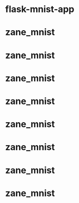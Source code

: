 # flask-mnist-app
# zane_mnist
# zane_mnist
# zane_mnist
# zane_mnist
# zane_mnist
# zane_mnist
# zane_mnist
# zane_mnist
